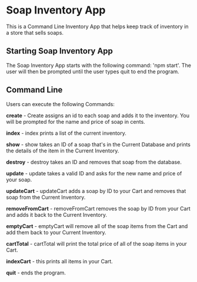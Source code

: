 # Soap Inventory App

This is a Command Line Inventory App that helps keep track of inventory in a store that sells soaps. 

## Starting Soap Inventory App

The Soap Inventory App starts with the following command: 'npm start'. The user will then be prompted until the user types quit to end the program. 

## Command Line

Users can execute the following Commands:

**create** - Create assigns an id to each soap and adds it to the inventory. You will be prompted for the name and price of soap in cents.

**index** - index prints a list of the current inventory.

**show** - show takes an ID of a soap that's in the Current Database and prints the details of the item in the Current Inventory.

**destroy** - destroy takes an ID and removes that soap from the database.

**update** - update takes a valid ID and asks for the new name and price of your soap.

**updateCart** - updateCart adds a soap by ID to your Cart and removes that soap from the Current Inventory.

**removeFromCart** - removeFromCart removes the soap by ID from your Cart and adds it back to the Current Inventory.

**emptyCart** - emptyCart will remove all of the soap items from the Cart and add them back to your Current Inventory.

**cartTotal** - cartTotal will print the total price of all of the soap items in your Cart. 

**indexCart** - this prints all items in your Cart.

**quit** - ends the program.
